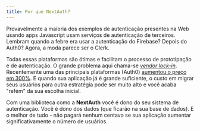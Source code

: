 ```yaml
---
title: Por que NextAuth?
---
```


Provavelmente a maioria dos exemplos de autenticação presentes na Web usando apps Javascript usam serviços de autenticação de terceiros. Lembram quando a febre era usar a autenticação do Firebase? Depois do Auth0? Agora, a moda parece ser o Clerk. 

Todas essas plataformas são ótimas e facilitam o processo de prototipação e de autenticação. O grande problema aqui chama-se *[vendor lock-in](https://en.wikipedia.org/wiki/Vendor_lock-in)*. Recentemente uma das principais plataformas (Auth0) [aumentou o preço em 300%](https://www.reddit.com/r/webdev/comments/18d6hcd/auth0_increases_price_by_300/#:~:text=Auth0%20just%20increased%20the%20price,using%20for%20user%20identity%2Fauth%3F). E quando sua aplicação já é grande suficiente, o custo em migrar seus usuários para outra estratégia pode ser muito alto e você acaba "refém" da sua escolha inicial. 

Com uma biblioteca como a **NextAuth** você é dono do seu sistema de autenticação. Você é dono dos dados (que ficarão na sua base de dados). E o melhor de tudo - não pagará nenhum centavo se sua aplicação aumentar significativamente o número de usuários. 